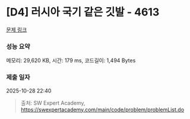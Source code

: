 # [D4] 러시아 국기 같은 깃발 - 4613 

[문제 링크](https://swexpertacademy.com/main/code/problem/problemDetail.do?contestProbId=AWQl9TIK8qoDFAXj) 

### 성능 요약

메모리: 29,620 KB, 시간: 179 ms, 코드길이: 1,494 Bytes

### 제출 일자

2025-10-28 22:40



> 출처: SW Expert Academy, https://swexpertacademy.com/main/code/problem/problemList.do